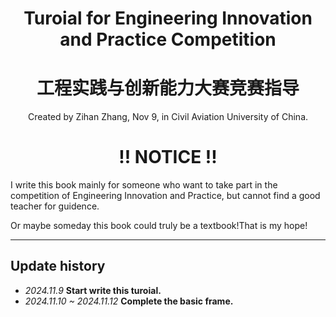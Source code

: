 # <center>Turoial for Engineering Innovation and Practice Competition</center>
# <center>工程实践与创新能力大赛竞赛指导</center>
<center>Created by Zihan Zhang, Nov 9, in Civil Aviation University of China.</center>



# <center>!! NOTICE !!
I write this book mainly for someone who want to take part in the competition of Engineering Innovation and Practice, but cannot find a good teacher for guidence.

Or maybe someday this book could truly be a textbook!That is my hope!

---
## Update history

- *2024.11.9* **Start write this turoial.**
- *2024.11.10 ~ 2024.11.12*  **Complete the basic frame.**

